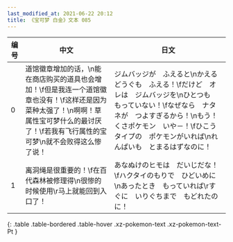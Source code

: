 ```yaml
---
last_modified_at: 2021-06-22 20:12
title: 《宝可梦 白金》文本 085
---
```

| 编号 | 中文 | 日文 |
| ---- | ---- | ---- |
| 0 | 道馆徽章增加的话，\n能在商店购买的道具也会增加！\f但是我连一个道馆徽章也没有！\f这样还是因为菜种太强了！\n啊啊！草属性宝可梦什么的最讨厌了！\f若我有飞行属性的宝可梦\n就不会败得这么惨了说！ | ジムバッジが　ふえると\nかえる　どうぐも　ふえる！\fだけど　オレは　ジムバッジを\nひとつも　もっていない！\fなぜなら　ナタネが　つよすぎるから！\nもう！　くさポケモン　いや－！\fひこうタイプの　ポケモンがいれば\nれんぱいも　とまるはずなのに！ |
| 1 | 离洞绳是很重要的！\f在百代森林被修理得\n很惨的时候使用\r马上就能回到入口了！ | あなぬけのヒモは　だいじだな！\fハクタイのもりで　ひどいめに\nあったとき　もっていれば\rすぐに　いりぐちまで　もどれたのに！ |
{: .table .table-bordered .table-hover .xz-pokemon-text .xz-pokemon-text-Pt }